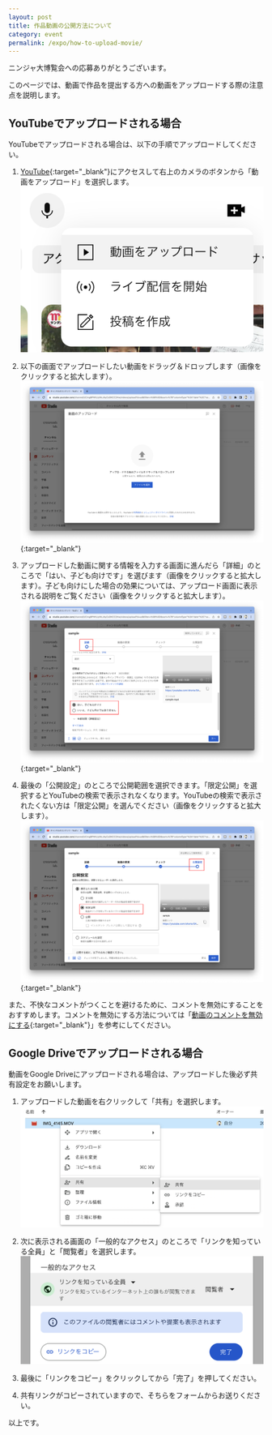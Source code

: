 ```yaml
---
layout: post
title: 作品動画の公開方法について
category: event
permalink: /expo/how-to-upload-movie/
---
```

ニンジャ大博覧会への応募ありがとうございます。

このページでは、動画で作品を提出する方への動画をアップロードする際の注意点を説明します。

## YouTubeでアップロードされる場合
YouTubeでアップロードされる場合は、以下の手順でアップロードしてください。

1. [YouTube](https://youtube.com){:target="_blank"}にアクセスして右上のカメラのボタンから「動画をアップロード」を選択します。
![](/img/common/how-to-upload-movie/youtube01.png)

2. 以下の画面でアップロードしたい動画をドラッグ＆ドロップします（画像をクリックすると拡大します）。
[![](/img/common/how-to-upload-movie/youtube02.png)](/img/common/how-to-upload-movie/youtube02.png){:target="_blank"}

3. アップロードした動画に関する情報を入力する画面に進んだら「詳細」のところで「はい、子ども向けです」を選びます（画像をクリックすると拡大します）。子ども向けにした場合の効果については、アップロード画面に表示される説明をご覧ください（画像をクリックすると拡大します）。
[![](/img/common/how-to-upload-movie/youtube03.png)](/img/common/how-to-upload-movie/youtube03.png){:target="_blank"}

4. 最後の「公開設定」のところで公開範囲を選択できます。「限定公開」を選択するとYouTubeの検索で表示されなくなります。YouTubeの検索で表示されたくない方は「限定公開」を選んでください（画像をクリックすると拡大します）。
[![](/img/common/how-to-upload-movie/youtube04.png)]((/img/common/how-to-upload-movie/youtube04.png)){:target="_blank"}

また、不快なコメントがつくことを避けるために、コメントを無効にすることをおすすめします。コメントを無効にする方法については「[動画のコメントを無効にする](https://www.howtonote.jp/youtube/comment/index1.html){:target="_blank"}」を参考にしてください。

## Google Driveでアップロードされる場合
動画をGoogle Driveにアップロードされる場合は、アップロードした後必ず共有設定をお願いします。

1. アップロードした動画を右クリックして「共有」を選択します。
![](/img/common/how-to-upload-movie/gd01.png)

2. 次に表示される画面の「一般的なアクセス」のところで「リンクを知っている全員」と「閲覧者」を選択します。
![](/img/common/how-to-upload-movie/gd02.png)

3. 最後に「リンクをコピー」をクリックしてから「完了」を押してください。
4. 共有リンクがコピーされていますので、そちらをフォームからお送りください。

以上です。